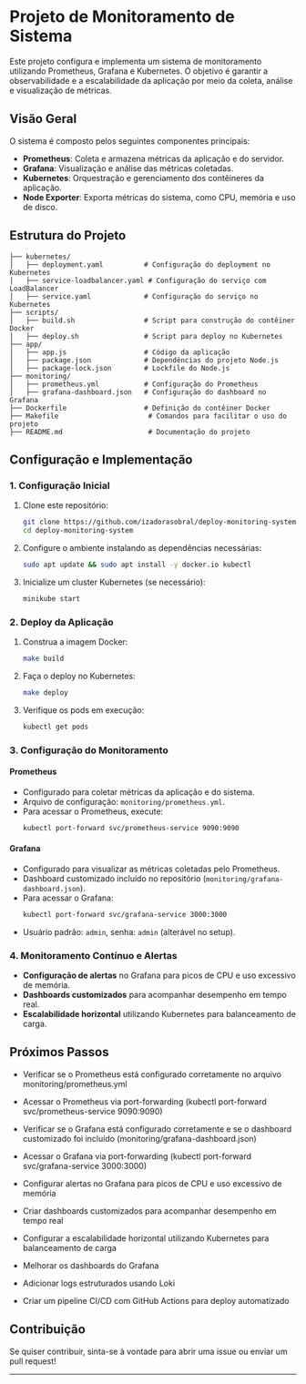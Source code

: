 # Projeto de Monitoramento de Sistema

Este projeto configura e implementa um sistema de monitoramento utilizando Prometheus, Grafana e Kubernetes. O objetivo é garantir a observabilidade e a escalabilidade da aplicação por meio da coleta, análise e visualização de métricas.

## Visão Geral

O sistema é composto pelos seguintes componentes principais:
- **Prometheus**: Coleta e armazena métricas da aplicação e do servidor.
- **Grafana**: Visualização e análise das métricas coletadas.
- **Kubernetes**: Orquestração e gerenciamento dos contêineres da aplicação.
- **Node Exporter**: Exporta métricas do sistema, como CPU, memória e uso de disco.

## Estrutura do Projeto

```
├── kubernetes/
│   ├── deployment.yaml          # Configuração do deployment no Kubernetes
│   ├── service-loadbalancer.yaml # Configuração do serviço com LoadBalancer
│   ├── service.yaml             # Configuração do serviço no Kubernetes
├── scripts/
│   ├── build.sh                 # Script para construção do contêiner Docker
│   ├── deploy.sh                # Script para deploy no Kubernetes
├── app/
│   ├── app.js                   # Código da aplicação
│   ├── package.json             # Dependências do projeto Node.js
│   ├── package-lock.json        # Lockfile do Node.js
├── monitoring/
│   ├── prometheus.yml           # Configuração do Prometheus
│   ├── grafana-dashboard.json   # Configuração do dashboard no Grafana
├── Dockerfile                   # Definição do contêiner Docker
├── Makefile                      # Comandos para facilitar o uso do projeto
├── README.md                     # Documentação do projeto
```

## Configuração e Implementação

### 1. Configuração Inicial

1. Clone este repositório:
   ```sh
   git clone https://github.com/izadorasobral/deploy-monitoring-system.git
   cd deploy-monitoring-system
   ```
2. Configure o ambiente instalando as dependências necessárias:
   ```sh
   sudo apt update && sudo apt install -y docker.io kubectl
   ```
3. Inicialize um cluster Kubernetes (se necessário):
   ```sh
   minikube start
   ```

### 2. Deploy da Aplicação

1. Construa a imagem Docker:
   ```sh
   make build
   ```
2. Faça o deploy no Kubernetes:
   ```sh
   make deploy
   ```
3. Verifique os pods em execução:
   ```sh
   kubectl get pods
   ```

### 3. Configuração do Monitoramento

#### Prometheus
- Configurado para coletar métricas da aplicação e do sistema.
- Arquivo de configuração: `monitoring/prometheus.yml`.
- Para acessar o Prometheus, execute:
  ```sh
  kubectl port-forward svc/prometheus-service 9090:9090
  ```

#### Grafana
- Configurado para visualizar as métricas coletadas pelo Prometheus.
- Dashboard customizado incluído no repositório (`monitoring/grafana-dashboard.json`).
- Para acessar o Grafana:
  ```sh
  kubectl port-forward svc/grafana-service 3000:3000
  ```
- Usuário padrão: `admin`, senha: `admin` (alterável no setup).

### 4. Monitoramento Contínuo e Alertas
- **Configuração de alertas** no Grafana para picos de CPU e uso excessivo de memória.
- **Dashboards customizados** para acompanhar desempenho em tempo real.
- **Escalabilidade horizontal** utilizando Kubernetes para balanceamento de carga.

## Próximos Passos
- Verificar se o Prometheus está configurado corretamente no arquivo monitoring/prometheus.yml

- Acessar o Prometheus via port-forwarding (kubectl port-forward svc/prometheus-service 9090:9090)

- Verificar se o Grafana está configurado corretamente e se o dashboard customizado foi incluído (monitoring/grafana-dashboard.json)

- Acessar o Grafana via port-forwarding (kubectl port-forward svc/grafana-service 3000:3000)

- Configurar alertas no Grafana para picos de CPU e uso excessivo de memória

- Criar dashboards customizados para acompanhar desempenho em tempo real

-  Configurar a escalabilidade horizontal utilizando Kubernetes para balanceamento de carga

- Melhorar os dashboards do Grafana

- Adicionar logs estruturados usando Loki

- Criar um pipeline CI/CD com GitHub Actions para deploy automatizado

## Contribuição
Se quiser contribuir, sinta-se à vontade para abrir uma issue ou enviar um pull request!

---

